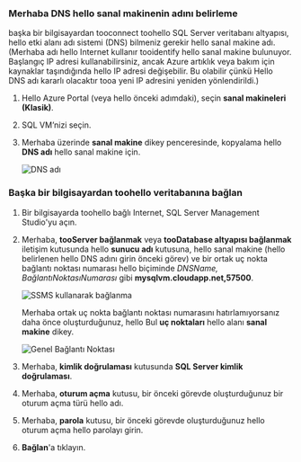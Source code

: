### <a name="determine-hello-dns-name-of-hello-virtual-machine"></a>Merhaba DNS hello sanal makinenin adını belirleme
başka bir bilgisayardan tooconnect toohello SQL Server veritabanı altyapısı, hello etki alanı adı sistemi (DNS) bilmeniz gerekir hello sanal makine adı. (Merhaba adı hello Internet kullanır tooidentify hello sanal makine bulunuyor. Başlangıç IP adresi kullanabilirsiniz, ancak Azure artıklık veya bakım için kaynaklar taşındığında hello IP adresi değişebilir. Bu olabilir çünkü Hello DNS adı kararlı olacaktır tooa yeni IP adresini yeniden yönlendirildi.)  

1. Hello Azure Portal (veya hello önceki adımdaki), seçin **sanal makineleri (Klasik)**.
2. SQL VM’nizi seçin.
3. Merhaba üzerinde **sanal makine** dikey penceresinde, kopyalama hello **DNS adı** hello sanal makine için.
   
    ![DNS adı](./media/virtual-machines-sql-server-connection-steps/sql-vm-dns-name.png)

### <a name="connect-toohello-database-engine-from-another-computer"></a>Başka bir bilgisayardan toohello veritabanına bağlan
1. Bir bilgisayarda toohello bağlı Internet, SQL Server Management Studio'yu açın.
2. Merhaba, **tooServer bağlanmak** veya **tooDatabase altyapısı bağlanmak** iletişim kutusunda hello **sunucu adı** kutusuna, hello sanal makine (hello belirlenen hello DNS adını girin önceki görev) ve bir ortak uç nokta bağlantı noktası numarası hello biçiminde *DNSName, BağlantıNoktasıNumarası* gibi **mysqlvm.cloudapp.net,57500**.
   
    ![SSMS kullanarak bağlanma](./media/virtual-machines-sql-server-connection-steps/33Connect-SSMS.png)
   
    Merhaba ortak uç nokta bağlantı noktası numarasını hatırlamıyorsanız daha önce oluşturduğunuz, hello Bul **uç noktaları** hello alanı **sanal makine** dikey.
   
    ![Genel Bağlantı Noktası](./media/virtual-machines-sql-server-connection-steps/sql-vm-port-number.png)
3. Merhaba, **kimlik doğrulaması** kutusunda **SQL Server kimlik doğrulaması**.
4. Merhaba, **oturum açma** kutusu, bir önceki görevde oluşturduğunuz bir oturum açma türü hello adı.
5. Merhaba, **parola** kutusu, bir önceki görevde oluşturduğunuz hello oturum açma hello parolayı girin.
6. **Bağlan**'a tıklayın.


